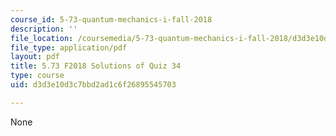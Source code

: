 ```yaml
---
course_id: 5-73-quantum-mechanics-i-fall-2018
description: ''
file_location: /coursemedia/5-73-quantum-mechanics-i-fall-2018/d3d3e10d3c7bbd2ad1c6f26895545703_MIT5_73F18_quiz34_soln.pdf
file_type: application/pdf
layout: pdf
title: 5.73 F2018 Solutions of Quiz 34
type: course
uid: d3d3e10d3c7bbd2ad1c6f26895545703

---
```

None